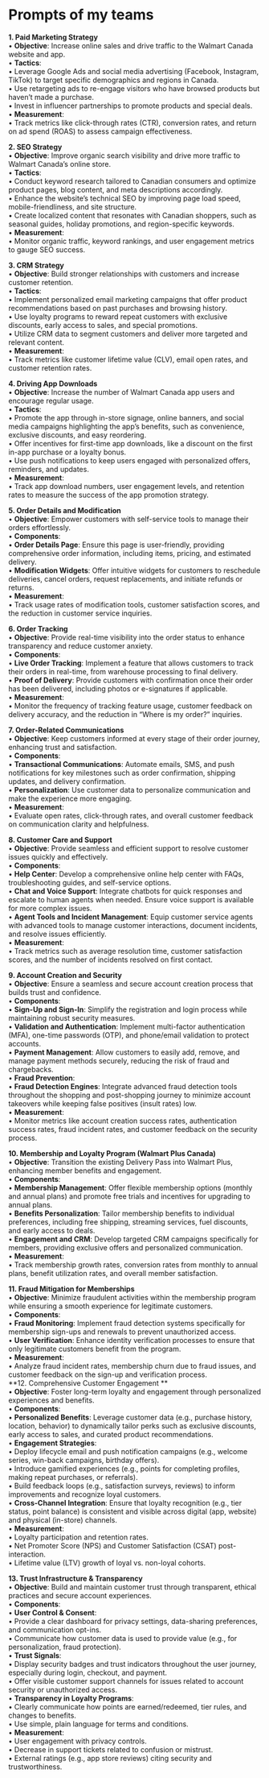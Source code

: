 # Prompts of my teams  
  
**1. Paid Marketing Strategy**  
	•	**Objective**: Increase online sales and drive traffic to the Walmart Canada website and app.  
	•	**Tactics**:  
	•	Leverage Google Ads and social media advertising (Facebook, Instagram, TikTok) to target specific demographics and regions in Canada.  
	•	Use retargeting ads to re-engage visitors who have browsed products but haven’t made a purchase.  
	•	Invest in influencer partnerships to promote products and special deals.  
	•	**Measurement**:  
	•	Track metrics like click-through rates (CTR), conversion rates, and return on ad spend (ROAS) to assess campaign effectiveness.  
  
**2. SEO Strategy**  
	•	**Objective**: Improve organic search visibility and drive more traffic to Walmart Canada’s online store.  
	•	**Tactics**:  
	•	Conduct keyword research tailored to Canadian consumers and optimize product pages, blog content, and meta descriptions accordingly.  
	•	Enhance the website’s technical SEO by improving page load speed, mobile-friendliness, and site structure.  
	•	Create localized content that resonates with Canadian shoppers, such as seasonal guides, holiday promotions, and region-specific keywords.  
	•	**Measurement**:  
	•	Monitor organic traffic, keyword rankings, and user engagement metrics to gauge SEO success.  
  
**3. CRM Strategy**  
	•	**Objective**: Build stronger relationships with customers and increase customer retention.  
	•	**Tactics**:  
	•	Implement personalized email marketing campaigns that offer product recommendations based on past purchases and browsing history.  
	•	Use loyalty programs to reward repeat customers with exclusive discounts, early access to sales, and special promotions.  
	•	Utilize CRM data to segment customers and deliver more targeted and relevant content.  
	•	**Measurement**:  
	•	Track metrics like customer lifetime value (CLV), email open rates, and customer retention rates.  
  
**4. Driving App Downloads**  
	•	**Objective**: Increase the number of Walmart Canada app users and encourage regular usage.  
	•	**Tactics**:  
	•	Promote the app through in-store signage, online banners, and social media campaigns highlighting the app’s benefits, such as convenience, exclusive discounts, and easy reordering.  
	•	Offer incentives for first-time app downloads, like a discount on the first in-app purchase or a loyalty bonus.  
	•	Use push notifications to keep users engaged with personalized offers, reminders, and updates.  
	•	**Measurement**:  
	•	Track app download numbers, user engagement levels, and retention rates to measure the success of the app promotion strategy.  
  
**5. Order Details and Modification**  
	•	**Objective**: Empower customers with self-service tools to manage their orders effortlessly.  
	•	**Components**:  
	•	**Order Details Page**: Ensure this page is user-friendly, providing comprehensive order information, including items, pricing, and estimated delivery.  
	•	**Modification Widgets**: Offer intuitive widgets for customers to reschedule deliveries, cancel orders, request replacements, and initiate refunds or returns.  
	•	**Measurement**:  
	•	Track usage rates of modification tools, customer satisfaction scores, and the reduction in customer service inquiries.  
  
**6. Order Tracking**  
	•	**Objective**: Provide real-time visibility into the order status to enhance transparency and reduce customer anxiety.  
	•	**Components**:  
	•	**Live Order Tracking**: Implement a feature that allows customers to track their orders in real-time, from warehouse processing to final delivery.  
	•	**Proof of Delivery**: Provide customers with confirmation once their order has been delivered, including photos or e-signatures if applicable.  
	•	**Measurement**:  
	•	Monitor the frequency of tracking feature usage, customer feedback on delivery accuracy, and the reduction in “Where is my order?” inquiries.  
  
**7. Order-Related Communications**  
	•	**Objective**: Keep customers informed at every stage of their order journey, enhancing trust and satisfaction.  
	•	**Components**:  
	•	**Transactional Communications**: Automate emails, SMS, and push notifications for key milestones such as order confirmation, shipping updates, and delivery confirmation.  
	•	**Personalization**: Use customer data to personalize communication and make the experience more engaging.  
	•	**Measurement**:  
	•	Evaluate open rates, click-through rates, and overall customer feedback on communication clarity and helpfulness.  
  
**8. Customer Care and Support**  
	•	**Objective**: Provide seamless and efficient support to resolve customer issues quickly and effectively.  
	•	**Components**:  
	•	**Help Center**: Develop a comprehensive online help center with FAQs, troubleshooting guides, and self-service options.  
	•	**Chat and Voice Support**: Integrate chatbots for quick responses and escalate to human agents when needed. Ensure voice support is available for more complex issues.  
	•	**Agent Tools and Incident Management**: Equip customer service agents with advanced tools to manage customer interactions, document incidents, and resolve issues efficiently.  
	•	**Measurement**:  
	•	Track metrics such as average resolution time, customer satisfaction scores, and the number of incidents resolved on first contact.  
  
**9. Account Creation and Security**  
	•	**Objective**: Ensure a seamless and secure account creation process that builds trust and confidence.  
	•	**Components**:  
	•	**Sign-Up and Sign-In**: Simplify the registration and login process while maintaining robust security measures.  
	•	**Validation and Authentication**: Implement multi-factor authentication (MFA), one-time passwords (OTP), and phone/email validation to protect accounts.  
	•	**Payment Management**: Allow customers to easily add, remove, and manage payment methods securely, reducing the risk of fraud and chargebacks.  
	•	**Fraud Prevention**:  
	•	**Fraud Detection Engines**: Integrate advanced fraud detection tools throughout the shopping and post-shopping journey to minimize account takeovers while keeping false positives (insult rates) low.  
	•	**Measurement**:  
	•	Monitor metrics like account creation success rates, authentication success rates, fraud incident rates, and customer feedback on the security process.  
  
**10. Membership and Loyalty Program (Walmart Plus Canada)**  
	•	**Objective**: Transition the existing Delivery Pass into Walmart Plus, enhancing member benefits and engagement.  
	•	**Components**:  
	•	**Membership Management**: Offer flexible membership options (monthly and annual plans) and promote free trials and incentives for upgrading to annual plans.  
	•	**Benefits Personalization**: Tailor membership benefits to individual preferences, including free shipping, streaming services, fuel discounts, and early access to deals.  
	•	**Engagement and CRM**: Develop targeted CRM campaigns specifically for members, providing exclusive offers and personalized communication.  
	•	**Measurement**:  
	•	Track membership growth rates, conversion rates from monthly to annual plans, benefit utilization rates, and overall member satisfaction.  
  
**11. Fraud Mitigation for Memberships**  
	•	**Objective**: Minimize fraudulent activities within the membership program while ensuring a smooth experience for legitimate customers.  
	•	**Components**:  
	•	**Fraud Monitoring**: Implement fraud detection systems specifically for membership sign-ups and renewals to prevent unauthorized access.  
	•	**User Verification**: Enhance identity verification processes to ensure that only legitimate customers benefit from the program.  
	•	**Measurement**:  
	•	Analyze fraud incident rates, membership churn due to fraud issues, and customer feedback on the sign-up and verification process.  
**12. Comprehensive Customer Engagement **  
	•	**Objective**: Foster long-term loyalty and engagement through personalized experiences and benefits.  
	•	**Components**:  
	•	**Personalized Benefits**: Leverage customer data (e.g., purchase history, location, behavior) to dynamically tailor perks such as exclusive discounts, early access to sales, and curated product recommendations.  
	•	**Engagement Strategies**:  
	•	Deploy lifecycle email and push notification campaigns (e.g., welcome series, win-back campaigns, birthday offers).  
	•	Introduce gamified experiences (e.g., points for completing profiles, making repeat purchases, or referrals).  
	•	Build feedback loops (e.g., satisfaction surveys, reviews) to inform improvements and recognize loyal customers.  
	•	**Cross-Channel Integration**: Ensure that loyalty recognition (e.g., tier status, point balance) is consistent and visible across digital (app, website) and physical (in-store) channels.  
	•	**Measurement**:  
	•	Loyalty participation and retention rates.  
	•	Net Promoter Score (NPS) and Customer Satisfaction (CSAT) post-interaction.  
	•	Lifetime value (LTV) growth of loyal vs. non-loyal cohorts.  
  
**13. Trust Infrastructure & Transparency**  
	•	**Objective**: Build and maintain customer trust through transparent, ethical practices and secure account experiences.  
	•	**Components**:  
	•	**User Control & Consent**:  
	•	Provide a clear dashboard for privacy settings, data-sharing preferences, and communication opt-ins.  
	•	Communicate how customer data is used to provide value (e.g., for personalization, fraud protection).  
	•	**Trust Signals**:  
	•	Display security badges and trust indicators throughout the user journey, especially during login, checkout, and payment.  
	•	Offer visible customer support channels for issues related to account security or unauthorized access.  
	•	**Transparency in Loyalty Programs**:  
	•	Clearly communicate how points are earned/redeemed, tier rules, and changes to benefits.  
	•	Use simple, plain language for terms and conditions.  
	•	**Measurement**:  
	•	User engagement with privacy controls.  
	•	Decrease in support tickets related to confusion or mistrust.  
	•	External ratings (e.g., app store reviews) citing security and trustworthiness.  
